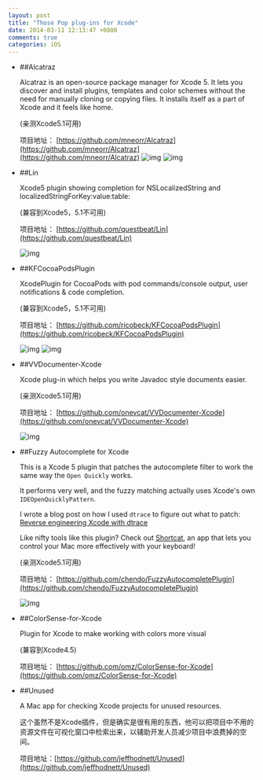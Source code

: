 ```yaml
---
layout: post
title: "Those Pop plug-ins for Xcode"
date: 2014-03-11 12:13:47 +0800
comments: true
categories: iOS
---
```


- ##Alcatraz

	Alcatraz is an open-source package manager for Xcode 5. It lets you discover and install plugins, templates and color schemes without the need for manually cloning or copying files. It installs itself as a part of Xcode and it feels like home.
	
	(亲测Xcode5.1可用)

	项目地址： [https://github.com/mneorr/Alcatraz](https://github.com/mneorr/Alcatraz](https://github.com/mneorr/Alcatraz)
	![img](https://github-camo.global.ssl.fastly.net/f4106ea5018bf4beff4c8625b0f3abe528cceb7d/687474703a2f2f616c63617472617a2e696f2f696d616765732f6865616465724032782e706e67)
	![img](https://github-camo.global.ssl.fastly.net/919efe4e1e53237df51d7010c862bd5c04fd6a70/687474703a2f2f616c63617472617a2e696f2f696d616765732f73637265656e73686f744032782e706e67)
	
- ##Lin

	Xcode5 plugin showing completion for NSLocalizedString and localizedStringForKey:value:table: 
	
	(兼容到Xcode5，5.1不可用)
	
	项目地址： [https://github.com/questbeat/Lin](https://github.com/questbeat/Lin)
	
	![img](https://github-camo.global.ssl.fastly.net/6c4fc4630543be9addbb384133d07074866d0a8a/687474703a2f2f61646f746f75742e73616b7572612e6e652e6a702f6769746875622f4c696e2f6c696e5f737330322e706e67)
	
- ##KFCocoaPodsPlugin

	XcodePlugin for CocoaPods with pod commands/console output, user notifications & code completion. 
	
	(兼容到Xcode5，5.1不可用)
	
	项目地址： [https://github.com/ricobeck/KFCocoaPodsPlugin](https://github.com/ricobeck/KFCocoaPodsPlugin)
	
	![img](https://github.com/ricobeck/KFCocoaPodsPlugin/raw/master/Screenshots/Screenshot-Update.png)
	![img](https://github.com/ricobeck/KFCocoaPodsPlugin/raw/master/Screenshots/Animation-Completion.gif)
	
- ##VVDocumenter-Xcode

	Xcode plug-in which helps you write Javadoc style documents easier.
	
	(亲测Xcode5.1可用)
	
	项目地址： [https://github.com/onevcat/VVDocumenter-Xcode](https://github.com/onevcat/VVDocumenter-Xcode)
	
	![img](https://raw.github.com/onevcat/VVDocumenter-Xcode/master/ScreenShot.gif)
	
- ##Fuzzy Autocomplete for Xcode

	This is a Xcode 5 plugin that patches the autocomplete filter to work the same way the ```Open Quickly``` works.

	It performs very well, and the fuzzy matching actually uses Xcode's own ```IDEOpenQuicklyPattern```.

	I wrote a blog post on how I used ```dtrace``` to figure out what to patch: [Reverse engineering Xcode with dtrace](http://chen.do/blog/2013/10/22/reverse-engineering-xcode-with-dtrace/?utm_source=github&utm_campaign=fuzzyautocomplete)

	Like nifty tools like this plugin? Check out [Shortcat](https://shortcatapp.com/?utm_source=github&utm_campaign=fuzzyautocomplete), an app that lets you control your Mac more effectively with your keyboard!
	
	(亲测Xcode5.1可用)
	
	项目地址： [https://github.com/chendo/FuzzyAutocompletePlugin](https://github.com/chendo/FuzzyAutocompletePlugin)
	
	![img](https://raw.github.com/chendo/FuzzyAutocompletePlugin/master/demo.gif)

- ##ColorSense-for-Xcode

	Plugin for Xcode to make working with colors more visual
	
	(兼容到Xcode4.5)
	
	项目地址： [https://github.com/omz/ColorSense-for-Xcode](https://github.com/omz/ColorSense-for-Xcode)
	
- ##Unused
	
	A Mac app for checking Xcode projects for unused resources.
	
	这个虽然不是Xcode插件，但是确实是很有用的东西，他可以把项目中不用的资源文件在可视化窗口中检索出来，以辅助开发人员减少项目中浪费掉的空间。
	
	项目地址：[https://github.com/jeffhodnett/Unused](https://github.com/jeffhodnett/Unused)

	
	